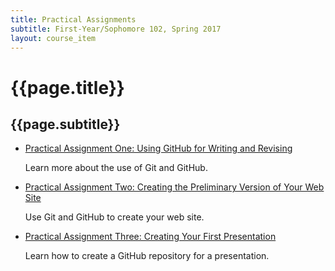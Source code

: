 ```yaml
---
title: Practical Assignments
subtitle: First-Year/Sophomore 102, Spring 2017
layout: course_item
---
```


# {{page.title}}
## {{page.subtitle}}

<ul>

<li><a href="{{site.baseurl}}teaching/fs102S2017/provide/practicals/practical01/fs102S2017_practical01.pdf">Practical
Assignment One: Using GitHub for Writing and Revising</a> <p>Learn more about the use of Git and GitHub.</p>

<li><a href="{{site.baseurl}}teaching/fs102S2017/provide/practicals/practical02/fs102S2017_practical02.pdf">Practical
Assignment Two: Creating the Preliminary Version of Your Web Site</a> <p>Use Git and GitHub to create your web site.</p>

<li><a href="{{site.baseurl}}teaching/fs102S2017/provide/practicals/practical03/fs102S2017_practical03.pdf">Practical
Assignment Three: Creating Your First Presentation</a> <p>Learn how to create a GitHub repository for a presentation.</p>

</ul>
